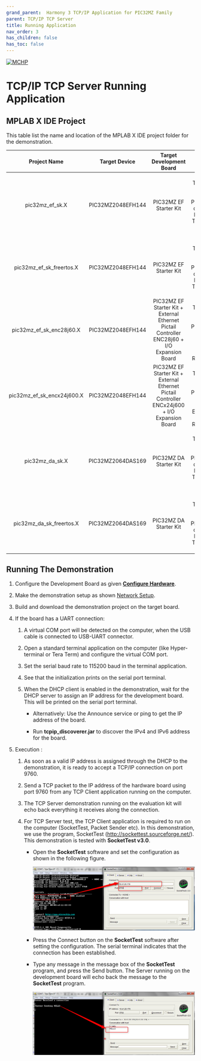 ```yaml
---
grand_parent:  Harmony 3 TCP/IP Application for PIC32MZ Family
parent: TCP/IP TCP Server
title: Running Application
nav_order: 3
has_children: false
has_toc: false
---
```

[![MCHP](https://www.microchip.com/ResourcePackages/Microchip/assets/dist/images/logo.png)](https://www.microchip.com)

# TCP/IP TCP Server Running Application

## MPLAB X IDE Project
This table list the name and location of the MPLAB X IDE project folder for the demonstration.

|Project Name|  Target Device|  Target Development Board | Description  |
|:-------------:|:---------:|:---------:|:---------:|
|pic32mz_ef_sk.X | PIC32MZ2048EFH144 | PIC32MZ EF Starter Kit | Demonstrates the TCP/IP TCP Server on development board with PIC32MZ2048EFH144 device and LAN8740 PHY daughter board. This implementation is based on without FreeRTOS. |
|pic32mz_ef_sk_freertos.X | PIC32MZ2048EFH144 | PIC32MZ EF Starter Kit | Demonstrates the TCP/IP TCP Server on development board with PIC32MZ2048EFH144 device and LAN8740 PHY daughter board. This implementation is based on FreeRTOS. |
|pic32mz_ef_sk_enc28j60.X | PIC32MZ2048EFH144 | PIC32MZ EF Starter Kit + External Ethernet Pictail Controller  ENC28j60 + I/O Expansion Board  | Demonstrates the TCP/IP TCP Server on development board with PIC32MZ2048EFH144 device and external Ethernet controller ENC28J60. This is a bare-metal (non-RTOS) implementation  |
|pic32mz_ef_sk_encx24j600.X | PIC32MZ2048EFH144 | PIC32MZ EF Starter Kit + External Ethernet Pictail Controller  ENCx24j600 + I/O Expansion Board  | Demonstrates the TCP/IP TCP Server on development board with PIC32MZ2048EFH144 device and external Ethernet controller ENCx24j600. This is a bare-metal (non-RTOS) implementation  |
|pic32mz_da_sk.X | PIC32MZ2064DAS169 | PIC32MZ DA Starter Kit | Demonstrates the TCP/IP TCP Server on development board with PIC32MZ2064DAS169 device and LAN8740 PHY daughter board. This implementation is based on without FreeRTOS. |
|pic32mz_da_sk_freertos.X | PIC32MZ2064DAS169 | PIC32MZ DA Starter Kit | Demonstrates the TCP/IP TCP Server on development board with PIC32MZ2064DAS169 device and LAN8740 PHY daughter board. This implementation is based on FreeRTOS. |


## Running The Demonstration

1. Configure the Development Board as given  **[Configure Hardware](readme_hardware_configuration.md)**.

2. Make the demonstration setup as shown [Network Setup](../../readme.md).

3. Build and download the demonstration project on the target board.

4. If the board has a UART connection:

    1. A virtual COM port will be detected on the computer, when the USB cable is connected to USB-UART connector.

    2. Open a standard terminal application on the computer (like Hyper-terminal or Tera Term) and configure the virtual COM port.

    3. Set the serial baud rate to 115200 baud in the terminal application.

    4. See that the initialization prints on the serial port terminal.

    5. When the DHCP client is enabled in the demonstration, wait for the DHCP server to assign an IP address for the development board. This will be printed on the serial port terminal.

		* Alternatively: Use the Announce service or ping to get the IP address of the board.

        * Run **tcpip_discoverer.jar** to discover the IPv4 and IPv6 address for the board.
        
5. Execution :
    
    1. As soon as a valid IP address is assigned through the DHCP to the demonstration, it is ready to accept a TCP/IP connection on port 9760.

    2. Send a TCP packet to the IP address of the hardware board using port 9760 from any TCP Client application running on the computer.

    3. The TCP Server demonstration running on the evaluation kit will echo back everything it receives along the connection.

    4. For TCP Server test, the TCP Client application is required to run on the computer (SocketTest, Packet Sender etc). In this demonstration, we use the program, SocketTest (http://sockettest.sourceforge.net/). This demonstration is tested with **SocketTest v3.0**.
        
        * Open the **SocketTest** software and set the configuration as shown in the following figure.

        	![tcpip_tcp_server_project](images/enter_ip_7.png)

        *  Press the Connect button on the **SocketTest** software after setting the configuration. The serial terminal indicates that the connection has been established.
        
        * Type any message in the message box of the **SocketTest** program, and press the Send button. The Server running on the development board will echo back the message to the **SocketTest** program.

        	![tcpip_tcp_server_project](images/client_test_8.png)
